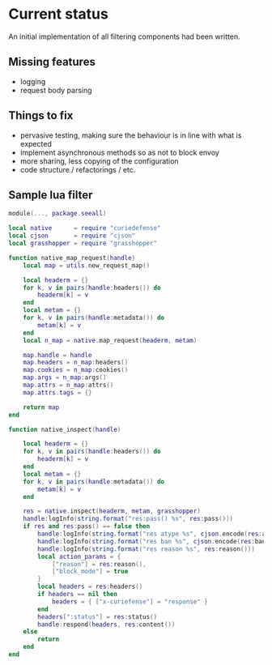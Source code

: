 # Current status

An initial implementation of all filtering components had been written.

## Missing features

 * logging
 * request body parsing

## Things to fix

 * pervasive testing, making sure the behaviour is in line with what is expected
 * implement asynchronous methods so as not to block envoy
 * more sharing, less copying of the configuration
 * code structure / refactorings / etc.

## Sample lua filter

```lua
module(..., package.seeall)

local native      = require "curiedefense"
local cjson       = require "cjson"
local grasshopper = require "grasshopper"

function native_map_request(handle)
    local map = utils.new_request_map()

    local headerm = {}
    for k, v in pairs(handle:headers()) do
        headerm[k] = v
    end
    local metam = {}
    for k, v in pairs(handle:metadata()) do
        metam[k] = v
    end
    local n_map = native.map_request(headerm, metam)

    map.handle = handle
    map.headers = n_map:headers()
    map.cookies = n_map:cookies()
    map.args = n_map:args()
    map.attrs = n_map:attrs()
    map.attrs.tags = {}

    return map
end

function native_inspect(handle)

    local headerm = {}
    for k, v in pairs(handle:headers()) do
        headerm[k] = v
    end
    local metam = {}
    for k, v in pairs(handle:metadata()) do
        metam[k] = v
    end

    res = native.inspect(headerm, metam, grasshopper)
    handle:logInfo(string.format("res:pass() %s", res:pass()))
    if res and res:pass() == false then
        handle:logInfo(string.format("res atype %s", cjson.encode(res:atype())))
        handle:logInfo(string.format("res ban %s", cjson.encode(res:ban())))
        handle:logInfo(string.format("res reason %s", res:reason()))
        local action_params = {
            ["reason"] = res:reason(),
            ["block_mode"] = true
        }
        local headers = res:headers()
        if headers == nil then
            headers = { ["x-curiefense"] = "response" }
        end
        headers[":status"] = res:status()
        handle:respond(headers, res:content())
    else
        return
    end
end
```
